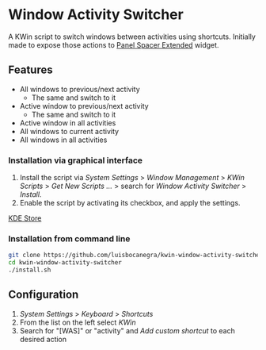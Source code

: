# Window Activity Switcher

A KWin script to switch windows between activities using shortcuts. Initially made to expose those actions to [Panel Spacer Extended](https://github.com/luisbocanegra/plasma-panel-spacer-extended) widget.

## Features

- All windows to previous/next activity
  - The same and switch to it
- Active window to previous/next activity
  - The same and switch to it
- Active window in all activities
- All windows to current activity
- All windows in all activities

### Installation via graphical interface

1. Install the script via *System Settings* > *Window Management* > *KWin Scripts* > *Get New Scripts …* > search for *Window Activity Switcher* > *Install*.
2. Enable the script by activating its checkbox, and apply the settings.

[KDE Store](https://store.kde.org/p/2183786)

### Installation from command line

```sh
git clone https://github.com/luisbocanegra/kwin-window-activity-switcher.git
cd kwin-window-activity-switcher
./install.sh
```

## Configuration

1. *System Settings* > *Keyboard* > *Shortcuts*
2. From the list on the left select *KWin*
3. Search for "[WAS]" or "activity" and *Add custom shortcut* to each desired action
